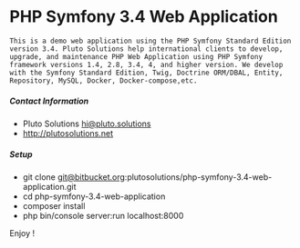 PHP Symfony 3.4 Web Application
========================
`This is a demo web application using the PHP Symfony Standard Edition version 3.4. Pluto Solutions help international clients to develop, upgrade, and maintenance PHP Web Application using PHP Symfony framework versions 1.4, 2.8, 3.4, 4, and higher version. We develop with the Symfony Standard Edition, Twig, Doctrine ORM/DBAL, Entity, Repository, MySQL, Docker, Docker-compose,etc. `

##### Contact Information
* Pluto Solutions <hi@pluto.solutions>
* http://plutosolutions.net

##### Setup
* git clone git@bitbucket.org:plutosolutions/php-symfony-3.4-web-application.git
* cd php-symfony-3.4-web-application
* composer install
* php bin/console server:run localhost:8000

Enjoy !
